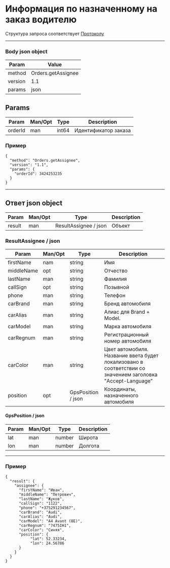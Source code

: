 # Информация по назначенному на заказ водителю

Структура запроса соответствует [Протоколу](request.md)

---

### Body json object

Param | Value
----- | ------
method | Orders.getAssignee
version | 1.1
params | json

## Params

Param | Man/Opt | Type | Description
----- | ------- | ---- | -----------
orderId | man | int64 | Идентификатор заказа

### Пример

```
{
  "method": "Orders.getAssignee",
  "version": "1.1",
  "params": {
    "orderId": 3424253235
  }
}
```

----

## Ответ json object

Param  | Man/Opt | Type | Description
-----  | ------- | ---- | -----------
result | man | ResultAssignee / json | Объект

### ResultAssignee / json

Param  | Man/Opt | Type | Description
-----  | ------- | ---- | -----------
firstName | nam | string | Имя
middleName | opt | string | Отчество
lastName | man | string | Фамилия
callSign | opt | string | Позывной
phone | man | string | Телефон
carBrand | man | string | Бренд автомобиля
carAlias | man | string | Алиас для Brand + Model.
carModel | man | string | Марка автомобиля
carRegnum | man | string | Регистрационный номер автомобиля
carColor | man | string | Цвет автомобиля. Название ввета будет локализовано в соответствии со значением заголовка "Accept-Language"
position | opt | GpsPosition / json | Координаты, назначенного автомобиля

#### GpsPosition / json
Param  | Man/Opt | Type | Description
-----  | ------- | ---- | -----------
lat | man | number | Широта
lon | man | number | Долгота

---

### Пример

```
{
  "result": {
    "assignee": {
      "firstName": "Иван",
      "middleName": "Петрович",
      "lastName": "Жуков",
      "callSign": "1122",
      "phone": "+375291234567",
      "carBrand": "Audi",
      "carAlias": "Audi",
      "carModel": "A4 Avant (8E)",
      "carRegnum": "7475IH1",
      "carColor": "Синяя",
      "position": {
           "lat": 52.33234,
           "lon": 24.56786
      }
    }
  }
}
```
